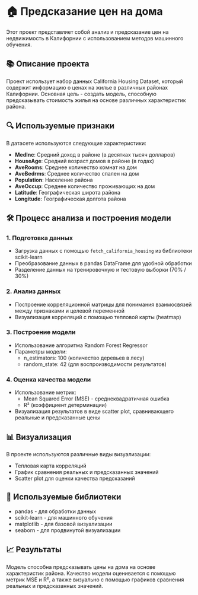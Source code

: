# 🏠 Предсказание цен на дома

Этот проект представляет собой анализ и предсказание цен на недвижимость в Калифорнии с использованием методов машинного обучения.

## 📚 Описание проекта

Проект использует набор данных California Housing Dataset, который содержит информацию о ценах на жилье в различных районах Калифорнии. Основная цель - создать модель, способную предсказывать стоимость жилья на основе различных характеристик района.

## 🔍 Используемые признаки

В датасете используются следующие характеристики:

- **MedInc**: Средний доход в районе (в десятках тысяч долларов)
- **HouseAge**: Средний возраст домов в районе (в годах)
- **AveRooms**: Среднее количество комнат на дом
- **AveBedrms**: Среднее количество спален на дом
- **Population**: Население района
- **AveOccup**: Среднее количество проживающих на дом
- **Latitude**: Географическая широта района
- **Longitude**: Географическая долгота района

## 🛠 Процесс анализа и построения модели

### 1. Подготовка данных
- Загрузка данных с помощью `fetch_california_housing` из библиотеки scikit-learn
- Преобразование данных в pandas DataFrame для удобной обработки
- Разделение данных на тренировочную и тестовую выборки (70% / 30%)

### 2. Анализ данных
- Построение корреляционной матрицы для понимания взаимосвязей между признаками и целевой переменной
- Визуализация корреляций с помощью тепловой карты (heatmap)

### 3. Построение модели
- Использование алгоритма Random Forest Regressor
- Параметры модели:
  - n_estimators: 100 (количество деревьев в лесу)
  - random_state: 42 (для воспроизводимости результатов)

### 4. Оценка качества модели
- Использование метрик:
  - Mean Squared Error (MSE) - среднеквадратичная ошибка
  - R² (коэффициент детерминации)
- Визуализация результатов в виде scatter plot, сравнивающего реальные и предсказанные цены

## 📊 Визуализация

В проекте используются различные виды визуализации:
- Тепловая карта корреляций
- График сравнения реальных и предсказанных значений
- Scatter plot для оценки качества предсказаний

## 🔧 Используемые библиотеки

- pandas - для обработки данных
- scikit-learn - для машинного обучения
- matplotlib - для базовой визуализации
- seaborn - для продвинутой визуализации

## 📈 Результаты

Модель способна предсказывать цены на дома на основе характеристик района. Качество модели оценивается с помощью метрик MSE и R², а также визуально с помощью графиков сравнения реальных и предсказанных значений.
